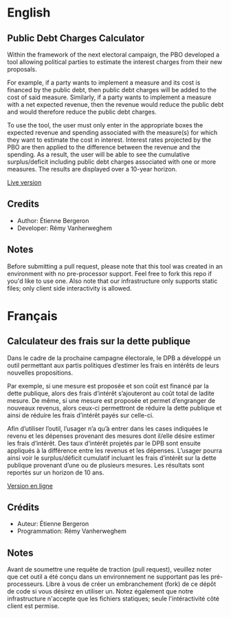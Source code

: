 # English

## Public Debt Charges Calculator

Within the framework of the next electoral campaign, the PBO developed a tool allowing political parties to estimate the interest charges from their new proposals.

For example, if a party wants to implement a measure and its cost is financed by the public debt, then public debt charges will be added to the cost of said measure. Similarly, if a party wants to implement a measure with a net expected revenue, then the revenue would reduce the public debt and would therefore reduce the public debt charges.

To use the tool, the user must only enter in the appropriate boxes the expected revenue and spending associated with the measure(s) for which they want to estimate the cost in interest. Interest rates projected by the PBO are then applied to the difference between the revenue and the spending. As a result, the user will be able to see the cumulative surplus/deficit including public debt charges associated with one or more measures. The results are displayed over a 10-year horizon.

[Live version](https://www.pbo-dpb.gc.ca/en/blog/news/public_debt_calculator)

## Credits

- Author: Étienne Bergeron
- Developer: Rémy Vanherweghem

## Notes

Before submitting a pull request, please note that this tool was created in an environment with no pre-processor support. Feel free to fork this repo if you'd like to use one. Also note that our infrastructure only supports static files; only client side interactivity is allowed.

# Français

## Calculateur des frais sur la dette publique

Dans le cadre de la prochaine campagne électorale, le DPB a développé un outil permettant aux partis politiques d’estimer les frais en intérêts de leurs nouvelles propositions.

Par exemple, si une mesure est proposée et son coût est financé par la dette publique, alors des frais d’intérêt s’ajouteront au coût total de ladite mesure. De même, si une mesure est proposée et permet d’engranger de nouveaux revenus, alors ceux-ci permettront de réduire la dette publique et ainsi de réduire les frais d’intérêt payés sur celle-ci.

Afin d’utiliser l’outil, l’usager n’a qu’à entrer dans les cases indiquées le revenu et les dépenses provenant des mesures dont il/elle désire estimer les frais d’intérêt. Des taux d’intérêt projetés par le DPB sont ensuite appliqués à la différence entre les revenus et les dépenses. L’usager pourra ainsi voir le surplus/déficit cumulatif incluant les frais d’intérêt sur la dette publique provenant d’une ou de plusieurs mesures. Les résultats sont reportés sur un horizon de 10 ans.

[Version en ligne](https://www.pbo-dpb.gc.ca/en/blog/news/public_debt_calculator)

## Crédits

- Auteur: Étienne Bergeron
- Programmation: Rémy Vanherweghem

## Notes

Avant de soumettre une requête de traction (pull request), veuillez noter que cet outil a été conçu dans un environnement ne supportant pas les pré-processeurs. Libre à vous de créer un embranchement (fork) de ce dépôt de code si vous désirez en utiliser un. Notez également que notre infrastructure n'accepte que les fichiers statiques; seule l'intéractivité côté client est permise.
